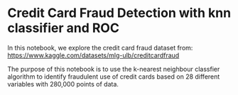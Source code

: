 # Credit Card Fraud Detection with knn classifier and ROC

In this notebook, we explore the credit card fraud dataset from: https://www.kaggle.com/datasets/mlg-ulb/creditcardfraud

The purpose of this notebook is to use the k-nearest neighbour classfier algorithm to identify fraudulent use of credit cards based on 28 different variables with 280,000 points of data.

